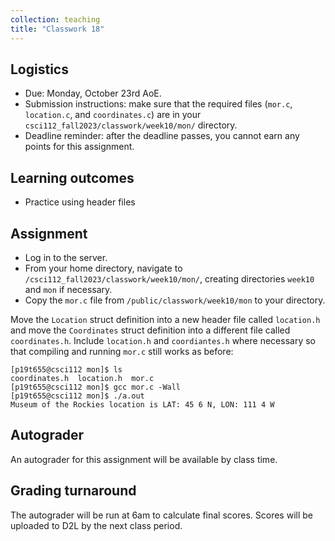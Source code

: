 ```yaml
---
collection: teaching
title: "Classwork 18"
---
```


## Logistics
* Due: Monday, October 23rd AoE.
* Submission instructions: make sure that the required files (`mor.c`, `location.c`, and `coordinates.c`) are in your
	`csci112_fall2023/classwork/week10/mon/` directory.
* Deadline reminder: after the deadline passes, you cannot earn any points for
	this assignment.

## Learning outcomes
* Practice using header files

## Assignment

* Log in to the server.
* From your home directory, navigate to `/csci112_fall2023/classwork/week10/mon/`, creating directories `week10`
and `mon` if necessary.
* Copy the `mor.c` file from `/public/classwork/week10/mon` to your directory.

Move the `Location` struct definition into a new header file called
`location.h` and move the `Coordinates` struct definition into a different file
called `coordinates.h`. Include `location.h` and `coordiantes.h` where
necessary so that compiling and running `mor.c` still works as before:

```
[p19t655@csci112 mon]$ ls
coordinates.h  location.h  mor.c
[p19t655@csci112 mon]$ gcc mor.c -Wall
[p19t655@csci112 mon]$ ./a.out
Museum of the Rockies location is LAT: 45 6 N, LON: 111 4 W
```

## Autograder

An autograder for this assignment will be available by class time.

## Grading turnaround

The autograder will be run at 6am to calculate final scores. Scores will be
uploaded to D2L by the next class period.
